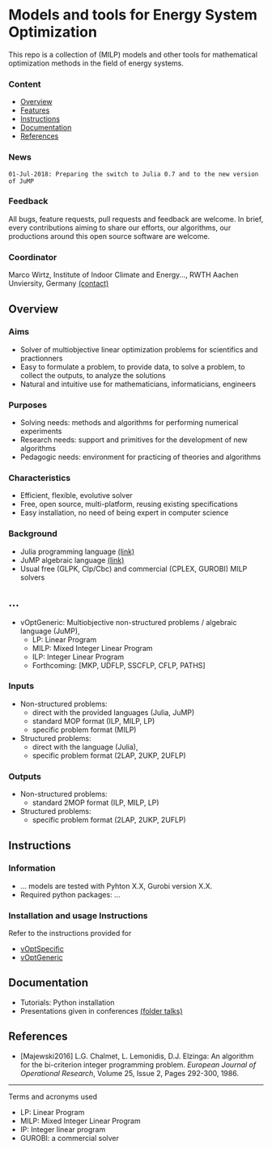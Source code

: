 # Models and tools for Energy System Optimization
This repo is a collection of (MILP) models and other tools for mathematical optimization methods in the field of energy systems.

### Content

- [Overview](./README.md#overview)
- [Features](./README.md#features)
- [Instructions](./README.md#instructions)
- [Documentation](./README.md#documentation)
- [References](./README.md#references)

### News
    01-Jul-2018: Preparing the switch to Julia 0.7 and to the new version of JuMP 
    
### Feedback
All bugs, feature requests, pull requests and feedback are welcome. 
In brief, every contributions aiming to share our efforts, our algorithms, our productions around this open source software are welcome.

### Coordinator
Marco Wirtz, Institute of Indoor Climate and Energy..., RWTH Aachen Unviersity, Germany [(contact)](http://www.ebc.eonerc.rwth-aachen.de/cms/E-ON-ERC-EBC/Das-Institut/Mitarbeiter/Team6/~poet/Wirtz-Marco/?allou=1&lidx=1)

## Overview

### Aims
- Solver of multiobjective linear optimization problems for scientifics and practionners
- Easy to formulate a problem, to provide data, to solve a problem, to collect the outputs, to analyze the solutions
- Natural and intuitive use for mathematicians, informaticians, engineers

### Purposes
- Solving needs: methods and algorithms for performing numerical experiments
- Research needs: support and primitives for the development of new algorithms
- Pedagogic needs: environment for practicing of theories and algorithms

### Characteristics
- Efficient, flexible, evolutive solver
- Free, open source, multi-platform, reusing existing specifications
- Easy installation, no need of being expert in computer science

### Background
- Julia programming language [(link)](http://julialang.org/)
- JuMP algebraic language [(link)](http://www.juliaopt.org/JuMP.jl/0.18/)
- Usual free (GLPK, Clp/Cbc) and commercial (CPLEX, GUROBI) MILP solvers

## ...
- vOptGeneric: Multiobjective non-structured problems / algebraic language (JuMP),
    -  LP: Linear Program
    -  MILP: Mixed Integer Linear Program
    -  ILP: Integer Linear Program 
    -  Forthcoming: [MKP, UDFLP, SSCFLP, CFLP, PATHS]

### Inputs
- Non-structured problems: 
    - direct with the provided languages (Julia, JuMP)
    - standard MOP format (ILP, MILP, LP)
    - specific problem format (MILP)
- Structured problems: 
    -  direct with the language (Julia), 
    -  specific problem format (2LAP, 2UKP, 2UFLP)

### Outputs
- Non-structured problems: 
    - standard 2MOP format (ILP, MILP, LP)
- Structured problems: 
    - specific problem format (2LAP, 2UKP, 2UFLP)

## Instructions 

### Information
- ... models are tested with Pyhton X.X, Gurobi version X.X.
- Required python packages: ...

### Installation and usage Instructions
Refer to the instructions provided for
- [vOptSpecific](https://github.com/vOptSolver/vOptSpecific.jl)
- [vOptGeneric](https://github.com/vOptSolver/vOptGeneric.jl)


## Documentation
- Tutorials: Python installation
- Presentations given in conferences [(folder talks)](https://github.com/MarcoWirtz)


## References

-   [Majewski2016] L.G. Chalmet, L. Lemonidis, D.J. Elzinga: 
    An algorithm for the bi-criterion integer programming problem.
    *European Journal of Operational Research*, Volume 25, Issue 2, Pages 292-300, 1986.

---

Terms and acronyms used
- LP: Linear Program
- MILP: Mixed Integer Linear Program
- IP: Integer linear program
- GUROBI: a commercial solver

